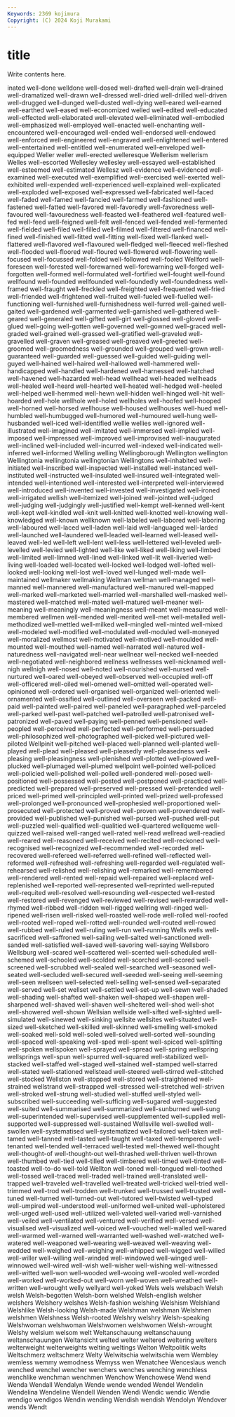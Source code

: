 ```yaml
---
Keywords: 2369 kojimura
Copyright: (C) 2024 Koji Murakami
---
```


# title

Write contents here.



inated well-done welldone well-dosed well-drafted well-drain well-drained well-dramatized well-drawn
well-dressed well-dried well-drilled well-driven well-drugged well-dunged well-dusted well-dying well-eared well-earned
well-earthed well-eased well-economized welled well-edited well-educated well-effected well-elaborated well-elevated well-eliminated
well-embodied well-emphasized well-employed well-enacted well-enchanting well-encountered well-encouraged well-ended well-endorsed well-endowed
well-enforced well-engineered well-engraved well-enlightened well-entered well-entertained well-entitled well-enumerated well-enveloped well-equipped
Weller weller well-erected welleresque Wellerism wellerism Welles well-escorted Wellesley wellesley
well-essayed well-established well-esteemed well-estimated Wellesz well-evidence well-evidenced well-examined well-executed well-exemplified
well-exercised well-exerted well-exhibited well-expended well-experienced well-explained well-explicated well-exploded well-exposed well-expressed
well-fabricated well-faced well-faded well-famed well-fancied well-farmed well-fashioned well-fastened well-fatted well-favored
well-favoredly well-favoredness well-favoured well-favouredness well-feasted well-feathered well-featured well-fed well-feed well-feigned
well-felt well-fenced well-fended well-fermented well-fielded well-filed well-filled well-filmed well-filtered well-financed
well-fined well-finished well-fitted well-fitting well-fixed well-flanked well-flattered well-flavored well-flavoured well-fledged
well-fleeced well-fleshed well-flooded well-floored well-floured well-flowered well-flowering well-focused well-focussed well-folded
well-followed well-fooled Wellford well-foreseen well-forested well-forewarned well-forewarning well-forged well-forgotten well-formed
well-formulated well-fortified well-fought well-found wellfound well-founded wellfounded well-foundedly well-foundedness well-framed
well-fraught well-freckled well-freighted well-frequented well-fried well-friended well-frightened well-fruited well-fueled well-fuelled
well-functioning well-furnished well-furnishedness well-furred well-gained well-gaited well-gardened well-garmented well-garnished well-gathered
well-geared well-generaled well-gifted well-girt well-glossed well-gloved well-glued well-going well-gotten well-governed
well-gowned well-graced well-graded well-grained well-grassed well-gratified well-graveled well-gravelled well-graven well-greased
well-greaved well-greeted well-groomed well-groomedness well-grounded well-grouped well-grown well-guaranteed well-guarded well-guessed
well-guided well-guiding well-guyed well-hained well-haired well-hallowed well-hammered well-handicapped well-handled well-hardened
well-harnessed well-hatched well-havened well-hazarded well-head wellhead well-headed wellheads well-healed well-heard
well-hearted well-heated well-hedged well-heeled well-helped well-hemmed well-hewn well-hidden well-hinged well-hit
well-hoarded well-hole wellhole well-holed wellholes well-hoofed well-hooped well-horned well-horsed wellhouse
well-housed wellhouses well-hued well-humbled well-humbugged well-humored well-humoured well-hung well-husbanded well-iced
well-identified wellie wellies well-ignored well-illustrated well-imagined well-imitated well-immersed well-implied well-imposed
well-impressed well-improved well-improvised well-inaugurated well-inclined well-included well-incurred well-indexed well-indicated well-inferred
well-informed Welling welling Wellingborough Wellington wellington Wellingtonia wellingtonia wellingtonian Wellingtons
well-inhabited well-initiated well-inscribed well-inspected well-installed well-instanced well-instituted well-instructed well-insulated well-insured
well-integrated well-intended well-intentioned well-interested well-interpreted well-interviewed well-introduced well-invented well-invested well-investigated
well-ironed well-irrigated wellish well-itemized well-joined well-jointed well-judged well-judging well-judgingly well-justified
well-kempt well-kenned well-kent well-kept well-kindled well-knit well-knitted well-knotted well-knowing well-knowledged
well-known wellknown well-labeled well-labored well-laboring well-laboured well-laced well-laden well-laid well-languaged
well-larded well-launched well-laundered well-leaded well-learned well-leased well-leaved well-led well-left well-lent
well-less well-lettered well-leveled well-levelled well-levied well-lighted well-like well-liked well-liking well-limbed
well-limited well-limned well-lined well-linked well-lit well-liveried well-living well-loaded well-located well-locked
well-lodged well-lofted well-looked well-looking well-lost well-loved well-lunged well-made well-maintained wellmaker
wellmaking Wellman wellman well-managed well-manned well-mannered well-manufactured well-manured well-mapped well-marked
well-marketed well-married well-marshalled well-masked well-mastered well-matched well-mated well-matured well-meaner well-meaning
well-meaningly well-meaningness well-meant well-measured well-membered wellmen well-mended well-merited well-met well-metalled
well-methodized well-mettled well-milked well-mingled well-minted well-mixed well-modeled well-modified well-modulated well-moduled
well-moneyed well-moralized wellmost well-motivated well-motived well-moulded well-mounted well-mouthed well-named well-narrated
well-natured well-naturedness well-navigated well-near wellnear well-necked well-needed well-negotiated well-neighbored wellness
wellnesses well-nicknamed well-nigh wellnigh well-nosed well-noted well-nourished well-nursed well-nurtured well-oared
well-obeyed well-observed well-occupied well-off well-officered well-oiled well-omened well-omitted well-operated well-opinioned
well-ordered well-organised well-organized well-oriented well-ornamented well-ossified well-outlined well-overseen well-packed well-paid
well-painted well-paired well-paneled well-paragraphed well-parceled well-parked well-past well-patched well-patrolled well-patronised
well-patronized well-paved well-paying well-penned well-pensioned well-peopled well-perceived well-perfected well-performed well-persuaded
well-philosophized well-photographed well-picked well-pictured well-piloted Wellpinit well-pitched well-placed well-planned well-planted
well-played well-plead well-pleased well-pleasedly well-pleasedness well-pleasing well-pleasingness well-plenished well-plotted well-plowed
well-plucked well-plumaged well-plumed wellpoint well-pointed well-policed well-policied well-polished well-polled well-pondered
well-posed well-positioned well-possessed well-posted well-postponed well-practiced well-predicted well-prepared well-preserved well-pressed
well-pretended well-priced well-primed well-principled well-printed well-prized well-professed well-prolonged well-pronounced well-prophesied
well-proportioned well-prosecuted well-protected well-proved well-proven well-provendered well-provided well-published well-punished well-pursed
well-pushed well-put well-puzzled well-qualified well-qualitied well-quartered wellqueme well-quizzed well-raised well-ranged
well-rated well-read wellread well-readied well-reared well-reasoned well-received well-recited well-reckoned well-recognised
well-recognized well-recommended well-recorded well-recovered well-refereed well-referred well-refined well-reflected well-reformed well-refreshed
well-refreshing well-regarded well-regulated well-rehearsed well-relished well-relishing well-remarked well-remembered well-rendered well-rented
well-repaid well-repaired well-replaced well-replenished well-reported well-represented well-reprinted well-reputed well-requited well-resolved
well-resounding well-respected well-rested well-restored well-revenged well-reviewed well-revised well-rewarded well-rhymed well-ribbed
well-ridden well-rigged wellring well-ringed well-ripened well-risen well-risked well-roasted well-rode well-rolled
well-roofed well-rooted well-roped well-rotted well-rounded well-routed well-rowed well-rubbed well-ruled well-ruling
well-run well-running Wells wells well-sacrificed well-saffroned well-sailing well-salted well-sanctioned well-sanded
well-satisfied well-saved well-savoring well-saying Wellsboro Wellsburg well-scared well-scattered well-scented well-scheduled
well-schemed well-schooled well-scolded well-scorched well-scored well-screened well-scrubbed well-sealed well-searched well-seasoned
well-seated well-secluded well-secured well-seeded well-seeing well-seeming well-seen wellseen well-selected well-selling
well-sensed well-separated well-served well-set wellset well-settled well-set-up well-sewn well-shaded well-shading
well-shafted well-shaken well-shaped well-shapen well-sharpened well-shaved well-shaven well-sheltered well-shod well-shot
well-showered well-shown Wellsian wellside well-sifted well-sighted well-simulated well-sinewed well-sinking wellsite
wellsites well-situated well-sized well-sketched well-skilled well-skinned well-smelling well-smoked well-soaked well-sold
well-soled well-solved well-sorted well-sounding well-spaced well-speaking well-sped well-spent well-spiced well-splitting
well-spoken wellspoken well-sprayed well-spread well-spring wellspring wellsprings well-spun well-spurred well-squared
well-stabilized well-stacked well-staffed well-staged well-stained well-stamped well-starred well-stated well-stationed wellstead
well-steered well-stirred well-stitched well-stocked Wellston well-stopped well-stored well-straightened well-strained wellstrand
well-strapped well-stressed well-stretched well-striven well-stroked well-strung well-studied well-stuffed well-styled well-subscribed
well-succeeding well-sufficing well-sugared well-suggested well-suited well-summarised well-summarized well-sunburned well-sung well-superintended
well-supervised well-supplemented well-supplied well-supported well-suppressed well-sustained Wellsville well-swelled well-swollen well-systematised
well-systematized well-tailored well-taken well-tamed well-tanned well-tasted well-taught well-taxed well-tempered well-tenanted
well-tended well-terraced well-tested well-thewed well-thought well-thought-of well-thought-out well-thrashed well-thriven well-thrown
well-thumbed well-tied well-tilled well-timbered well-timed well-tinted well-toasted well-to-do well-told Wellton
well-toned well-tongued well-toothed well-tossed well-traced well-traded well-trained well-translated well-trapped well-traveled
well-travelled well-treated well-tricked well-tried well-trimmed well-trod well-trodden well-trunked well-trussed well-trusted
well-tuned well-turned well-turned-out well-tutored well-twisted well-typed well-umpired well-understood well-uniformed well-united
well-upholstered well-urged well-used well-utilized well-valeted well-varied well-varnished well-veiled well-ventilated well-ventured
well-verified well-versed well-visualised well-visualized well-voiced well-vouched well-walled well-wared well-warmed well-warned
well-warranted well-washed well-watched well-watered well-weaponed well-wearing well-weaved well-weaving well-wedded well-weighed
well-weighing well-whipped well-wigged well-willed well-willer well-willing well-winded well-windowed well-winged well-winnowed
well-wired well-wish well-wisher well-wishing well-witnessed well-witted well-won well-wooded well-wooing well-wooled
well-worded well-worked well-worked-out well-worn well-woven well-wreathed well-written well-wrought welly wellyard
well-yoked Wels wels welsbach Welsh welsh Welsh-begotten Welsh-born welshed Welsh-english
welsher welshers Welshery welshes Welsh-fashion welshing Welshism Welshland Welshlike Welsh-looking
Welsh-made Welshman welshman Welshmen welshmen Welshness Welsh-rooted Welshry welshry Welsh-speaking
Welshwoman welshwoman Welshwomen welshwomen Welsh-wrought Welshy welsium welsom welt Weltanschauung
weltanschauung weltanschauungen Weltansicht welted welter weltered weltering welters welterweight welterweights
welting weltings Welton Weltpolitik welts Weltschmerz weltschmerz Welty Welwitschia welwitschia
wem Wembley wemless wemmy wemodness Wemyss wen Wenatchee Wenceslaus wench
wenched wenchel wencher wenchers wenches wenching wenchless wenchlike wenchman wenchmen
Wenchow Wenchowese Wend wend Wenda Wendall Wendalyn Wende wende wended
Wendel Wendelin Wendelina Wendeline Wendell Wenden Wendi Wendic wendic Wendie
wendigo wendigos Wendin wending Wendish wendish Wendolyn Wendover wends Wendt
